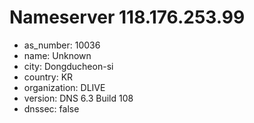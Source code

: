 # Nameserver 118.176.253.99

* as_number: 10036
* name: Unknown
* city: Dongducheon-si
* country: KR
* organization: DLIVE
* version: DNS 6.3 Build 108
* dnssec: false
